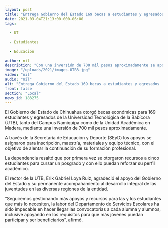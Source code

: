 ```yaml
---
layout: post
title: "Entrega Gobierno del Estado 169 becas a estudiantes y egresados  de la UT Babícora"
date: 2021-03-04T21:13:00.000-06:00
tags:
  
  - UT
  
  - Estudiantes
  
  - Educación
  
author: nil
description: "Con una inversión de 700 mil pesos aproximadamente se apoya a alumnas y alumnos de Namiquipa y Madera con recursos económicos para inscripción, maestría, materiales y equipo técnico"
image: "/uploads/2021/images-UTB3.jpg"
video: "nil"
audio: "nil"
alt: "Entrega Gobierno del Estado 169 becas a estudiantes y egresados  de la UT Babícora"
front: false
section: "Local"
news_id: 183275
---
```


El Gobierno del Estado de Chihuahua otorgó becas económicas para 169 estudiantes y egresados de la Universidad Tecnológica de la Babícora (UTB), tanto del Campus Namiquipa como de la Unidad Académica en Madera, mediante una inversión de 700 mil pesos aproximadamente.

 

A través de la Secretaría de Educación y Deporte (SEyD) los apoyos se asignaron para inscripción, maestría, materiales y equipo técnico, con el objetivo de alentar la continuación de su formación profesional.

 

La dependencia resaltó que por primera vez se otorgaron recursos a cinco estudiantes para cursar un posgrado y con ello puedan reforzar su perfil académico.  

 

El rector de la UTB, Erik Gabriel Loya Ruiz, agradeció el apoyo del Gobierno del Estado y su permanente acompañamiento al desarrollo integral de las juventudes en las diversas regiones de la entidad.

 

“Seguiremos gestionando más apoyos y recursos para las y los estudiantes que más lo necesiten, la labor del Departamento de Servicios Escolares ha sido impecable en hacer llegar las convocatorias a cada alumna y alumnos, inclusive apoyando en los requisitos para que más jóvenes puedan participar y ser beneficiarios”, afirmó.